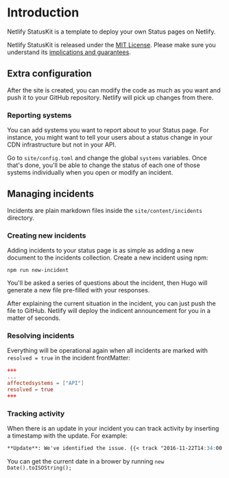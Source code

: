 # Introduction

Netlify StatusKit is a template to deploy your own Status pages on Netlify.

Netlify StatusKit is released under the [MIT License](LICENSE).
Please make sure you understand its [implications and guarantees](https://writing.kemitchell.com/2016/09/21/MIT-License-Line-by-Line.html).

## Extra configuration

After the site is created, you can modify the code as much as you want and push it to your GitHub repository. Netlify will pick up changes from there.

### Reporting systems

You can add systems you want to report about to your Status page. For instance, you might want to tell your users about a status change in your CDN infrastructure but not in your API.

Go to `site/config.toml` and change the global `systems` variables. Once that's done, you'll be able to change the status of each one of those systems individually when you open or modify an incident.

## Managing incidents

Incidents are plain markdown files inside the `site/content/incidents` directory.

### Creating new incidents

Adding incidents to your status page is as simple as adding a new document to the incidents collection.
Create a new incident using npm:

```
npm run new-incident
```

You'll be asked a series of questions about the incident, then Hugo will generate a new file pre-filled with your responses.

After explaining the current situation in the incident, you can just push the file to GitHub. Netlify will deploy the indicent announcement for you in a matter of seconds.

### Resolving incidents

Everything will be operational again when all incidents are marked with `resolved = true` in the incident frontMatter:

```toml
+++
...
affectedsystems = ["API"]
resolved = true
+++
```


### Tracking activity

When there is an update in your incident you can track activity by inserting a timestamp with the update. For example:

```md
**Update**: We've identified the issue. {{< track "2016-11-22T14:34:00.000Z" >}}
```

You can get the current date in a brower by running `new Date().toISOString();`
